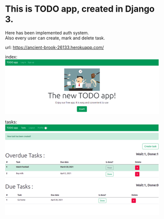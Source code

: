 # This is TODO app, created in Django 3.

Here has been implemented auth system.   
Also every user can create, mark and delete task.  

url: https://ancient-brook-26133.herokuapp.com/

index: 
![alt text](https://github.com/forward23/TODO/blob/main/static/images/index.png)

tasks: 
![alt text](https://github.com/forward23/TODO/blob/main/static/images/tasks.png)

